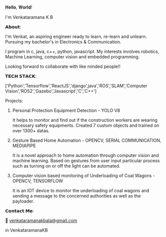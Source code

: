 𝐇𝐞𝐥𝐥𝐨, 𝐖𝐨𝐫𝐥𝐝!

I'm Venkataramana K B




𝗔𝗯𝗼𝘂𝘁:


I'm Venkat, an aspiring engineer ready to learn, re-learn and unlearn. Pursuing my bachelor's in Electronics & Communication.

I program in c, java, c++, python, javascript. My interests involves robotics, Machine Learning, computer vision and embedded programming.

Looking forward to collaborate with like minded people!!
   

𝗧𝗘𝗖𝗛 𝗦𝗧𝗔𝗖𝗞:

['Python','Tensorflow','ReactJS','django',java','ROS','SLAM','Computer Vision','ROS2','Gazebo','Javascript','C','C++']

Projects:

1. Personal Protection Equipment Detection - YOLO V8
   
   It helps to monitor and find out if the construction workers are wearing necessary safety equipments. Created 7 custom objects and trained on over 1300+ datas.

2. Gesture Based Home Automation - OPENCV, SERIAL COMMUNICATION, MEDIAPIPE

   It is a novel approach to home automation through computer vision and machine learning. Based on gestures from user input particular process such as turning on or off the light can be automated.

3. Computer vision based monitoring of Underloading of Coal Wagons - OPENCV, TENSORFLOW
   
   It is an IOT device to monitor the underloading of coal wagons and sending a message to the concerned authorities as well as the payloader.

   
𝗖𝗼𝗻𝘁𝗮𝗰𝘁 𝗠𝗲:

📧 venkataramanakbala@gmail.com

in  VenkataramanaKB
